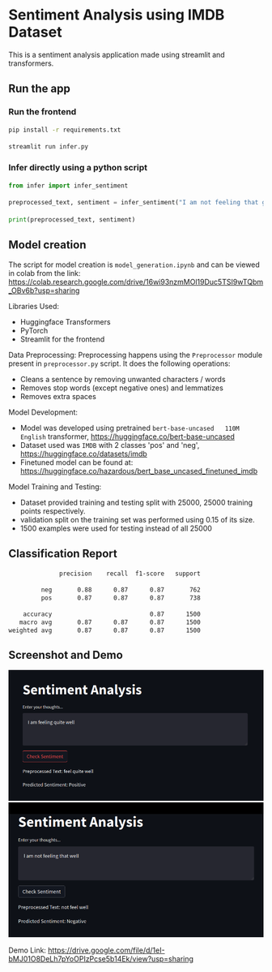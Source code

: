 # Sentiment Analysis using IMDB Dataset

This is a sentiment analysis application made using streamlit and transformers.

## Run the app

### Run the frontend
```bash
pip install -r requirements.txt

streamlit run infer.py
```

### Infer directly using a python script
```python
from infer import infer_sentiment

preprocessed_text, sentiment = infer_sentiment("I am not feeling that good")

print(preprocessed_text, sentiment)

```


## Model creation

The script for model creation is `model_generation.ipynb` and can be viewed in colab from the link: https://colab.research.google.com/drive/16wi93nzmMOl19Duc5TSI9wTQbm_OBv6b?usp=sharing

Libraries Used:
* Huggingface Transformers
* PyTorch
* Streamlit for the frontend

Data Preprocessing: Preprocessing happens using the `Preprocessor` module present in `preprocessor.py` script.
It does the following operations:
* Cleans a sentence by removing unwanted characters / words
* Removes stop words (except negative ones) and lemmatizes
* Removes extra spaces

Model Development:
* Model was developed using pretrained `bert-base-uncased 	110M 	English` transformer, https://huggingface.co/bert-base-uncased
* Dataset used was `IMDB` with 2 classes 'pos' and 'neg', https://huggingface.co/datasets/imdb
* Finetuned model can be found at: https://huggingface.co/hazardous/bert_base_uncased_finetuned_imdb


Model Training and Testing:
* Dataset provided training and testing split with 25000, 25000 training points respectively.
* validation split on the training set was performed using 0.15 of its size.
* 1500 examples were used for testing instead of all 25000

## Classification Report
```
              precision    recall  f1-score   support

         neg       0.88      0.87      0.87       762
         pos       0.87      0.87      0.87       738

    accuracy                           0.87      1500
   macro avg       0.87      0.87      0.87      1500
weighted avg       0.87      0.87      0.87      1500
```

## Screenshot and Demo
![positive](positive.png)
![negative](negative.png)

Demo Link: https://drive.google.com/file/d/1eI-bMJ01O8DeLh7pYoOPIzPcse5b14Ek/view?usp=sharing